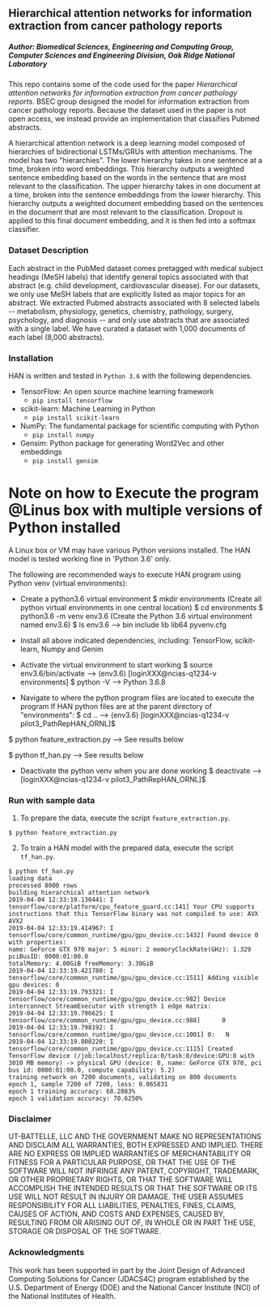 ## Hierarchical attention networks for information extraction from cancer pathology reports

##### Author: Biomedical Sciences, Engineering and Computing Group, Computer Sciences and Engineering Division, Oak Ridge National Laboratory

This repo contains some of the code used for the paper *Hierarchical attention networks for information extraction from cancer pathology reports*. 
BSEC group designed the model for information extraction from cancer pathology reports. Because the dataset used in the paper is not open access, 
we instead provide an implementation that classifies Pubmed abstracts. 

A hierarchical attention network is a deep learning model composed of hierarchies of bidirectional LSTMs/GRUs with attention
mechanisms. The model has two "hierarchies". The lower hierarchy takes in one sentence at a time, broken into word embeddings. This hierarchy outputs a
weighted sentence embedding based on the words in the sentence that are most relevant to the classification. The upper hierarchy takes in one document at a
time, broken into the sentence embeddings from the lower hierarchy. This hierarchy outputs a weighted document embedding based on the sentences in the document that
are most relevant to the classification. Dropout is applied to this final document embedding, and it is then fed into a softmax classifier.

### Dataset Description

Each abstract in the PubMed dataset comes pretagged with medical subject headings (MeSH labels) that identify general topics associated with that abstract
(e.g. child development, cardiovascular disease). For our datasets, we only use MeSH labels that are explicitly listed as major topics for an
abstract. We extracted Pubmed abstracts associated with 8 selected labels -- metabolism, physiology, genetics, chemistry, pathology, surgery, psychology, 
and diagnosis -- and only use abstracts that are associated with a single label. We have curated a dataset with 1,000
documents of each label (8,000 abstracts).

### Installation

HAN is written and tested in `Python 3.6` with the following dependencies.

- TensorFlow: An open source machine learning framework
    - `pip install tensorflow`
- scikit-learn: Machine Learning in Python
    - `pip install scikit-learn`
- NumPy: The fundamental package for scientific computing with Python
    - `pip install numpy`
- Gensim: Python package for generating Word2Vec and other embeddings
    - `pip install gensim`
    
# Note on how to Execute the program @Linus box with multiple versions of Python installed

A Linux box or VM may have various Python versions installed. The HAN model is tested working fine in 'Python 3.6' only.

The following are recommended ways to execute HAN program using Python venv (virtual environments):

- Create a python3.6 virtual environment
$ mkdir environments  (Create all python virtual environments in one central location)
$ cd environments
$ python3.6 -m venv env3.6  (Create the Python 3.6 virtual environment named env3.6)
$ ls env3.6
--> bin include lib lib64 pyvenv.cfg

- Install all above indicated dependencies, including:
  TensorFlow, scikit-learn, Numpy and Genim

- Activate the virtual environment to start working
$ source env3.6/bin/activate
--> (env3.6) [loginXXX@ncias-q1234-v environments] $ python -V
--> Python 3.6.8

- Navigate to where the python program files are located to execute the program
If HAN python files are at the parent directory of "environments":
$ cd ..
--> (env3.6) [loginXXX@ncias-q1234-v pilot3_PathRepHAN_ORNL]$ 

$ python feature_extraction.py
--> See results below

$ python tf_han.py
--> See results below

- Deactivate the python venv when you are done working
$ deactivate
--> [loginXXX@ncias-q1234-v pilot3_PathRepHAN_ORNL]$

### Run with sample data

1. To prepare the data, execute the script `feature_extraction.py`.
```
$ python feature_extraction.py
```

2. To train a HAN model with the prepared data, execute the script `tf_han.py`.

```
$ python tf_han.py
loading data
processed 8000 rows
building hierarchical attention network
2019-04-04 12:33:19.130441: I tensorflow/core/platform/cpu_feature_guard.cc:141] Your CPU supports instructions that this TensorFlow binary was not compiled to use: AVX AVX2
2019-04-04 12:33:19.414967: I tensorflow/core/common_runtime/gpu/gpu_device.cc:1432] Found device 0 with properties:
name: GeForce GTX 970 major: 5 minor: 2 memoryClockRate(GHz): 1.329
pciBusID: 0000:01:00.0
totalMemory: 4.00GiB freeMemory: 3.30GiB
2019-04-04 12:33:19.421780: I tensorflow/core/common_runtime/gpu/gpu_device.cc:1511] Adding visible gpu devices: 0
2019-04-04 12:33:19.793321: I tensorflow/core/common_runtime/gpu/gpu_device.cc:982] Device interconnect StreamExecutor with strength 1 edge matrix:
2019-04-04 12:33:19.796625: I tensorflow/core/common_runtime/gpu/gpu_device.cc:988]      0
2019-04-04 12:33:19.798192: I tensorflow/core/common_runtime/gpu/gpu_device.cc:1001] 0:   N
2019-04-04 12:33:19.800220: I tensorflow/core/common_runtime/gpu/gpu_device.cc:1115] Created TensorFlow device (/job:localhost/replica:0/task:0/device:GPU:0 with 3010 MB memory) -> physical GPU (device: 0, name: GeForce GTX 970, pci bus id: 0000:01:00.0, compute capability: 5.2)
training network on 7200 documents, validating on 800 documents
epoch 1, sample 7200 of 7200, loss: 0.065831
epoch 1 training accuracy: 68.2083%
epoch 1 validation accuracy: 70.6250%
```

### Disclaimer
UT-BATTELLE, LLC AND THE GOVERNMENT MAKE NO REPRESENTATIONS AND DISCLAIM ALL WARRANTIES, BOTH EXPRESSED AND IMPLIED. THERE ARE NO EXPRESS OR IMPLIED WARRANTIES OF MERCHANTABILITY OR FITNESS FOR A PARTICULAR PURPOSE, OR THAT THE USE OF THE SOFTWARE WILL NOT INFRINGE ANY PATENT, COPYRIGHT, TRADEMARK, OR OTHER PROPRIETARY RIGHTS, OR THAT THE SOFTWARE WILL ACCOMPLISH THE INTENDED RESULTS OR THAT THE SOFTWARE OR ITS USE WILL NOT RESULT IN INJURY OR DAMAGE. THE USER ASSUMES RESPONSIBILITY FOR ALL LIABILITIES, PENALTIES, FINES, CLAIMS, CAUSES OF ACTION, AND COSTS AND EXPENSES, CAUSED BY, RESULTING FROM OR ARISING OUT OF, IN WHOLE OR IN PART THE USE, STORAGE OR DISPOSAL OF THE SOFTWARE.


### Acknowledgments
This work has been supported in part by the Joint Design of Advanced Computing Solutions for Cancer (JDACS4C) program established by the U.S. Department of Energy (DOE) and the National Cancer Institute (NCI) of the National Institutes of Health.
